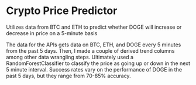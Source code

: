 # Crypto Price Predictor
Utilizes data from BTC and ETH to predict whether DOGE will increase or decrease in price on a 5-minute basis

The data for the APIs gets data on BTC, ETH, and DOGE every 5 minutes from the past 5 days. Then, I made a couple of derived trend columns among other data wrangling steps. Ultimately used a RandomForestClassifier to classify the price as going up or down in the next 5 minute interval. Success rates vary on the performance of DOGE in the past 5 days, but they range from 70-85% accuracy. 